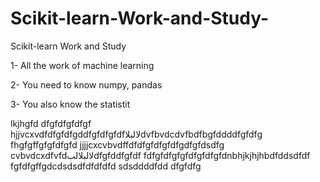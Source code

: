 # Scikit-learn-Work-and-Study-
Scikit-learn Work and Study 

1- All the work of machine learning

2- You need to know numpy, pandas

3- You also know the statistit      

lkjhgfd
dfgfdfgfdfgf
hjjvcxvdfdfgfdfgddfgfdfgfdfلالبلاdvfbvdcdvfbdfbgfddddfgfdfg
    fhgfgffgfgfdfgfd
jjjjcxcvbvdffdfdfgfdfgfdfgdfgfdsdfg
cvbvdcxdfvfdلالبلالبdfgfddfgfdf
fdfgfdfgfgfdfgfdfgfdnbhjkjhjhbdfddsdfdf
fgfdfgffgdcdsdsdfdfdfdfd
sdsddddfdd
dfgfdfg

